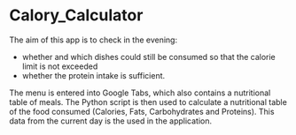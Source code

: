 # Calory_Calculator

The aim of this app is to check in the evening: 
- whether and which dishes could still be consumed so that the calorie limit is not exceeded 
- whether the protein intake is sufficient.

The menu is entered into Google Tabs, which also contains a nutritional table of meals. The Python script is then used to calculate a nutritional table of the food consumed (Calories, Fats, Carbohydrates and Proteins). This data from the current day is the used in the application.
